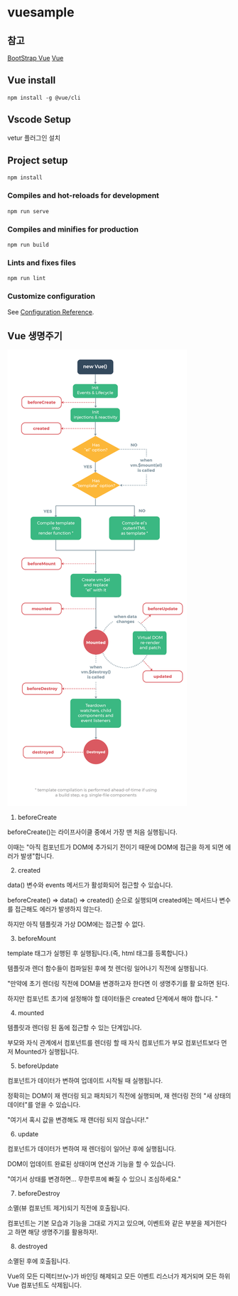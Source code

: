# vuesample


## 참고

[BootStrap Vue](https://bootstrap-vue.org/)
[Vue](https://kr.vuejs.org/v2/guide/index.html)


## Vue install

```
npm install -g @vue/cli
```

## Vscode Setup

vetur 플러그인 설치

## Project setup
```
npm install
```

### Compiles and hot-reloads for development
```
npm run serve
```

### Compiles and minifies for production
```
npm run build
```

### Lints and fixes files
```
npm run lint
```

### Customize configuration
See [Configuration Reference](https://cli.vuejs.org/config/).



## Vue 생명주기

![생명주기](./src/assets/img/lifecycle.png)

1. beforeCreate

beforeCreate()는 라이프사이클 중에서 가장 맨 처음 실행됩니다.

이때는 "아직 컴포넌트가 DOM에 추가되기 전이기 때문에 DOM에 접근을 하게 되면 에러가 발생"합니다.

2. created

data() 변수와 events 메서드가 활성화되어 접근할 수 있습니다.

beforeCreate() => data() => created() 순으로 실행되며 created에는 메서드나 변수를 접근해도 에러가 발생하지 않는다.

하지만 아직 템플릿과 가상 DOM에는 접근할 수 없다.

3. beforeMount

 template 태그가 실행된 후 실행됩니다.(즉, html 태그를 등록합니다.)

템플릿과 렌더 함수들이 컴파일된 후에 첫 렌더링 일어나기 직전에 실행됩니다.

 "만약에 초기 렌더링 직전에 DOM을 변경하고자 한다면 이 생명주기를 활 요하면 된다.

 하지만 컴포넌트 초기에 설정해야 할 데이터들은 created 단계에서 해야 합니다. "

4. mounted

템플릿과 렌더링 된 돔에 접근할 수 있는 단계입니다.

부모와 자식 관계에서 컴포넌트를 렌더링 할 때  자식 컴포넌트가 부모 컴포넌트보다 먼저 Mounted가 실행됩니다.

5. beforeUpdate

컴포넌트가 데이터가 변하여 업데이트 시작될 때 실행됩니다.

정확히는 DOM이 재 렌더링 되고 패치되기 직전에 실행되며, 재 렌더링 전의 "새 상태의 데이터"를 얻을 수 있습니다.

"여기서 혹시 값을 변경해도 재 랜더링 되지 않습니다!."

6. update

컴포넌트가 데이터가 변하여 재 렌더링이 일어난 후에 실행됩니다.

DOM이 업데이트 완료된 상태이며 연산과 기능을 할 수 있습니다.

 "여기서 상태를 변경하면... 무한루프에 빠질 수 있으니 조심하세요."

 7. beforeDestroy

 소멸(뷰 컴포넌트 제거)되기 직전에 호출됩니다.

컴포넌트는 기본 모습과 기능을 그대로 가지고 있으며, 이벤트와 같은 부분을 제거한다고 하면 해당 생명주기를 활용하자!.

8. destroyed

소멸된 후에 호출됩니다.

Vue의 모든 디렉티브(v-)가 바인딩 해제되고 모든 이벤트 리스너가 제거되며 모든 하위 Vue 컴포넌트도 삭제됩니다.
